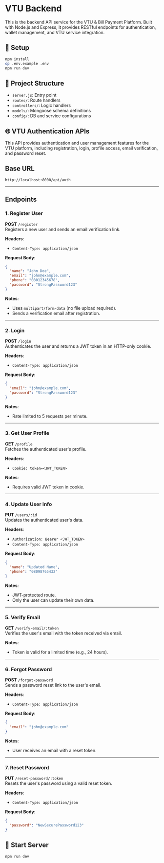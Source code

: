 # VTU Backend

This is the backend API service for the VTU & Bill Payment Platform. Built with Node.js and Express, it provides RESTful endpoints for authentication, wallet management, and VTU service integration.

## 🔧 Setup

```bash
npm install
cp .env.example .env
npm run dev
```

## 📁 Project Structure

- `server.js`: Entry point
- `routes/`: Route handlers
- `controllers/`: Logic handlers
- `models/`: Mongoose schema definitions
- `config/`: DB and service configurations

## 🌐 VTU Authentication APIs

This API provides authentication and user management features for the VTU platform, including registration, login, profile access, email verification, and password reset.

## Base URL

```
http://localhost:8000/api/auth
```

---

## Endpoints

### 1. Register User

**POST** `/register`  
Registers a new user and sends an email verification link.

**Headers**:
- `Content-Type: application/json`

**Request Body**:
```json
{
  "name": "John Doe",
  "email": "john@example.com",
  "phone": "08012345678",
  "password": "StrongPassword123"
}
```

**Notes**:
- Uses `multipart/form-data` (no file upload required).
- Sends a verification email after registration.

---

### 2. Login

**POST** `/login`  
Authenticates the user and returns a JWT token in an HTTP-only cookie.

**Headers**:
- `Content-Type: application/json`

**Request Body**:
```json
{
  "email": "john@example.com",
  "password": "StrongPassword123"
}
```

**Notes**:
- Rate limited to 5 requests per minute.

---

### 3. Get User Profile

**GET** `/profile`  
Fetches the authenticated user's profile.

**Headers**:
- `Cookie: token=<JWT_TOKEN>`

**Notes**:
- Requires valid JWT token in cookie.

---

### 4. Update User Info

**PUT** `/users/:id`  
Updates the authenticated user's data.

**Headers**:
- `Authorization: Bearer <JWT_TOKEN>`
- `Content-Type: application/json`

**Request Body**:
```json
{
  "name": "Updated Name",
  "phone": "08098765432"
}
```

**Notes**:
- JWT-protected route.
- Only the user can update their own data.

---

### 5. Verify Email

**GET** `/verify-email/:token`  
Verifies the user's email with the token received via email.

**Notes**:
- Token is valid for a limited time (e.g., 24 hours).

---

### 6. Forgot Password

**POST** `/forgot-password`  
Sends a password reset link to the user's email.

**Headers**:
- `Content-Type: application/json`

**Request Body**:
```json
{
  "email": "john@example.com"
}
```

**Notes**:
- User receives an email with a reset token.

---

### 7. Reset Password

**PUT** `/reset-password/:token`  
Resets the user's password using a valid reset token.

**Headers**:
- `Content-Type: application/json`

**Request Body**:
```json
{
  "password": "NewSecurePassword123"
}
```

## 🚀 Start Server

```bash
npm run dev
```